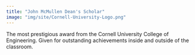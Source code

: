 ```yaml
---
title: "John McMullen Dean's Scholar"
image: "img/site/Cornell-University-Logo.png"
---
```


The most prestigious award from the Cornell University College of Engineering. Given for outstanding achievements inside and outside of the classroom.